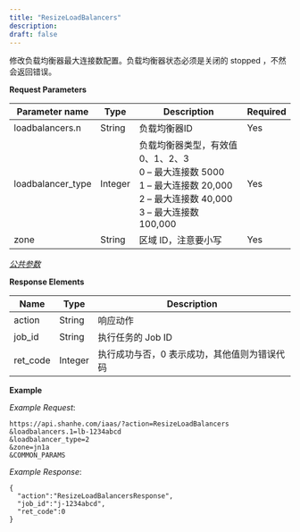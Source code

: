 ```yaml
---
title: "ResizeLoadBalancers"
description: 
draft: false
---
```




修改负载均衡器最大连接数配置。负载均衡器状态必须是关闭的 stopped ，不然会返回错误。

**Request Parameters**

| Parameter name | Type | Description | Required |
| --- | --- | --- | --- |
| loadbalancers.n | String | 负载均衡器ID | Yes |
| loadbalancer_type | Integer | 负载均衡器类型，有效值 0、1、2、3<br/>0 – 最大连接数 5000<br/>1 – 最大连接数 20,000<br/>2 – 最大连接数 40,000<br/>3 – 最大连接数 100,000 | Yes |
| zone | String | 区域 ID，注意要小写 | Yes |

[_公共参数_](../../../parameters/)

**Response Elements**

| Name | Type | Description |
| --- | --- | --- |
| action | String | 响应动作 |
| job_id | String | 执行任务的 Job ID |
| ret_code | Integer | 执行成功与否，0 表示成功，其他值则为错误代码 |

**Example**

_Example Request_:

```
https://api.shanhe.com/iaas/?action=ResizeLoadBalancers
&loadbalancers.1=lb-1234abcd
&loadbalancer_type=2
&zone=jn1a
&COMMON_PARAMS
```

_Example Response_:

```
{
  "action":"ResizeLoadBalancersResponse",
  "job_id":"j-1234abcd",
  "ret_code":0
}
```
